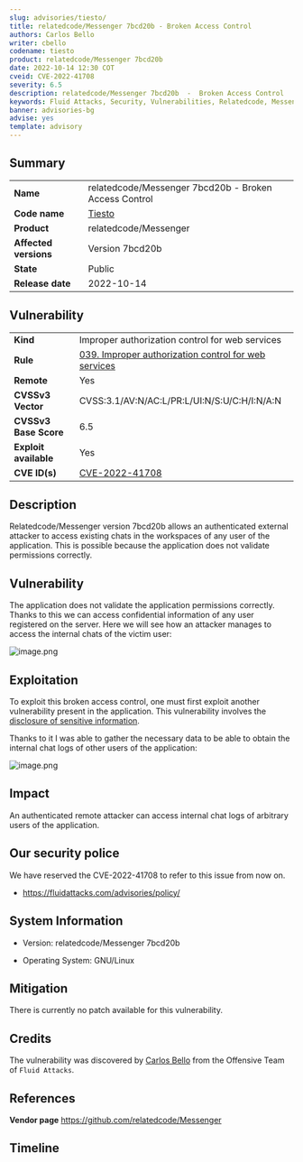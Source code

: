 ```yaml
---
slug: advisories/tiesto/
title: relatedcode/Messenger 7bcd20b - Broken Access Control
authors: Carlos Bello
writer: cbello
codename: tiesto
product: relatedcode/Messenger 7bcd20b
date: 2022-10-14 12:30 COT
cveid: CVE-2022-41708
severity: 6.5
description: relatedcode/Messenger 7bcd20b  -  Broken Access Control
keywords: Fluid Attacks, Security, Vulnerabilities, Relatedcode, Messenger
banner: advisories-bg
advise: yes
template: advisory
---
```


## Summary

|                       |                                                                    |
| --------------------- | -------------------------------------------------------------------|
| **Name**              | relatedcode/Messenger 7bcd20b  -  Broken Access Control            |
| **Code name**         | [Tiesto](https://en.wikipedia.org/wiki/Ti%C3%ABsto)                |
| **Product**           | relatedcode/Messenger                                              |
| **Affected versions** | Version 7bcd20b                                                    |
| **State**             | Public                                                             |
| **Release date**      | 2022-10-14                                                         |

## Vulnerability

|                       |                                                                                                                             |
| --------------------- | ----------------------------------------------------------------------------------------------------------------------------|
| **Kind**              | Improper authorization control for web services                                                                             |
| **Rule**              | [039. Improper authorization control for web services](https://docs.fluidattacks.com/criteria/vulnerabilities/039)          |
| **Remote**            | Yes                                                                                                                         |
| **CVSSv3 Vector**     | CVSS:3.1/AV:N/AC:L/PR:L/UI:N/S:U/C:H/I:N/A:N                                                                                |
| **CVSSv3 Base Score** | 6.5                                                                                                                         |
| **Exploit available** | Yes                                                                                                                         |
| **CVE ID(s)**         | [CVE-2022-41708](https://cve.mitre.org/cgi-bin/cvename.cgi?name=CVE-2022-41708)                                             |

## Description

Relatedcode/Messenger version 7bcd20b allows an authenticated external
attacker to access existing chats in the workspaces of any user of the
application. This is possible because the application does not validate
permissions correctly.

## Vulnerability

The application does not validate the application permissions correctly.
Thanks to this we can access confidential information of any user
registered on the server. Here we will see how an attacker manages
to access the internal chats of the victim user:

![image.png](https://user-images.githubusercontent.com/51862990/195903319-78dec301-fa82-42b0-b239-d845ef0d1c8d.png)

## Exploitation

To exploit this broken access control, one must first exploit another
vulnerability present in the application. This vulnerability involves
the [disclosure of sensitive information](../coldplay/).

Thanks to it I was able to gather the necessary data to be able to
obtain the internal chat logs of other users of the application:

![image.png](https://user-images.githubusercontent.com/51862990/195905224-035fa526-5785-4437-aab7-9592f49fa2b5.png)

## Impact

An authenticated remote attacker can access internal chat logs of arbitrary
users of the application.

## Our security police

We have reserved the CVE-2022-41708 to refer to this issue from now on.

* https://fluidattacks.com/advisories/policy/

## System Information

* Version: relatedcode/Messenger 7bcd20b

* Operating System: GNU/Linux

## Mitigation

There is currently no patch available for this vulnerability.

## Credits

The vulnerability was discovered by [Carlos
Bello](https://www.linkedin.com/in/carlos-andres-bello) from the Offensive
Team of `Fluid Attacks`.

## References

**Vendor page** <https://github.com/relatedcode/Messenger>

## Timeline

<time-lapse
  discovered="2022-09-23"
  contacted="2022-09-23"
  replied="2022-09-23"
  confirmed="2022-09-23"
  patched=""
  disclosure="2022-10-14">
</time-lapse>
